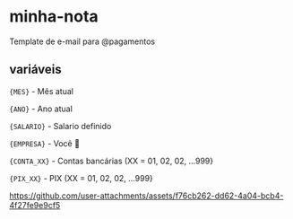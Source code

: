 # minha-nota

Template de e-mail para @pagamentos


## variáveis

`{MES}` - Mês atual

`{ANO}` - Ano atual

`{SALARIO}` - Salario definido

`{EMPRESA}` - Você 🫵

`{CONTA_XX}` - Contas bancárias (XX = 01, 02, 02, ...999}

`{PIX_XX}` - PIX (XX = 01, 02, 02, ...999}


https://github.com/user-attachments/assets/f76cb262-dd62-4a04-bcb4-4f27fe9e9cf5

